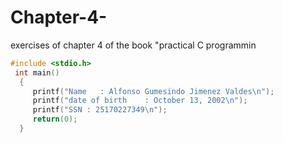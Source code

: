 # Chapter-4-
 exercises of chapter 4 of the book "practical C programmin
```c
#include <stdio.h> 
 int main()  
  {
     printf("Name   : Alfonso Gumesindo Jimenez Valdes\n"); 
     printf("date of birth    : October 13, 2002\n"); 
     printf("SSN : 25170227349\n"); 
     return(0); 
  }
